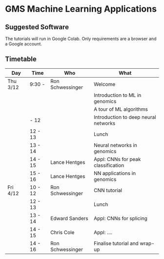 GMS Machine Learning Applications
=================================

Suggested Software
----------------------

The tutorials will run in Google Colab.  Only requirements are a browser and a Google account.


Timetable
---------

| Day      | Time        | Who              | What                                 |
| -------- | ----------- | ---------------- | ------------------------------------ |
| Thu 3/12 | 9:30 -      | Ron Schwessinger | Welcome                              |
|          |             |                  | Introduction to ML in genomics       |
|          |             |                  | A tour of ML algorithms              |
|          |    - 12     |                  | Introduction to deep neural networks |
|          | 12 - 13     |                  | Lunch                                |
|          | 13 - 14     |                  | Neural networks in genomics          |
|          | 14 - 15     | Lance Hentges    | Appl: CNNs for peak classification   |
|          | 15 - 16     | Lance Hentges    | NN applications in genomics          |
| Fri 4/12 | 10 - 12     | Ron Schwessinger | CNN tutorial                         |
|          | 12 - 13     |                  | Lunch                                |
|          | 13 - 14     | Edward Sanders   | Appl: CNNs for splicing              |
|          | 14 - 15     | Chris Cole       | Appl: ....                           |
|          | 14 - 16     | Ron Schwessinger | Finalise tutorial and wrap-up        |


